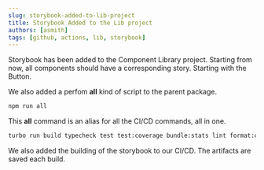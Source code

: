 ```yaml
---
slug: storybook-added-to-lib-project
title: Storybook Added to the Lib project
authors: [asmith]
tags: [github, actions, lib, storybook]
---
```


Storybook has been added to the Component Library project. Starting from now, all components should have a corresponding story. Starting with the Button.

<!-- truncate -->

We also added a perfom **all** kind of script to the parent package.

```bash
npm run all
```

This **all** command is an alias for all the CI/CD commands, all in one.

```bash
turbo run build typecheck test test:coverage bundle:stats lint format:check && turbo run build-storybook --filter=@allxsmith/bestax-lib
```

We also added the building of the storybook to our CI/CD. The artifacts are saved each build.
